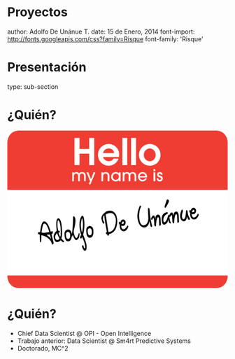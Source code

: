 Proyectos 
========================================================
author: Adolfo De Unánue T.
date: 15 de Enero, 2014
font-import: http://fonts.googleapis.com/css?family=Risque
font-family: 'Risque'

Presentación
=======================================================
type: sub-section
 

¿Quién?
========================================================

![hola](images/hello.png)


¿Quién?
========================================================

- Chief Data Scientist @ OPI - Open Intelligence
- Trabajo anterior: Data Scientist @ Sm4rt Predictive Systems
- Doctorado, MC^2
